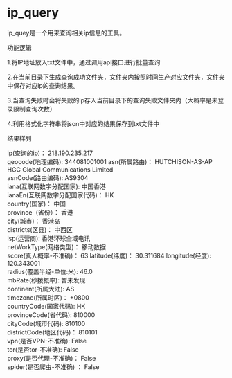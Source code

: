 # ip_query
ip_quey是一个用来查询相关ip信息的工具。

功能逻辑

1.将IP地址放入txt文件中，通过调用api接口进行批量查询

2.在当前目录下生成查询成功文件夹，文件夹内按照时间生产对应文件夹，文件夹中保存对应ip的查询结果。

3.当查询失败时会将失败的ip存入当前目录下的查询失败文件夹内（大概率是未登录限制查询次数）

4.利用格式化字符串将json中对应的结果保存到txt文件中


结果样列

ip(查询的ip)： 218.190.235.217  
geocode(地理编码): 344081001001 
asn(所属路由)： HUTCHISON-AS-AP HGC Global Communications Limited  
asnCode(路由编码): AS9304  
iana(互联网数字分配国家): 中国香港  
ianaEn(互联网数字分配国家代码)： HK  
country(国家)： 中国  
province（省份）： 香港  
city(城市)： 香港岛  
districts(区县)： 中西区  
isp(运营商): 香港环球全域电讯  
netWorkType(网络类型)： 移动数据  
score(真人概率-不准确)： 63 
latitude(纬度)： 30.311684 
longitude(经度): 120.343001  
radius(覆盖半经-单位:米): 46.0  
mbRate(秒拨概率): 暂未发现  
continent(所属大陆): AS  
timezone(所属时区)： +0800  
countryCode(国家代码): HK  
provinceCode(省代码): 810000  
cityCode(城市代码): 810100  
districtCode(地区代码)： 810101  
vpn(是否VPN-不准确): False  
tor(是否tor-不准确): False  
proxy(是否代理-不准确)： False  
spider(是否爬虫-不准确) ： False  



